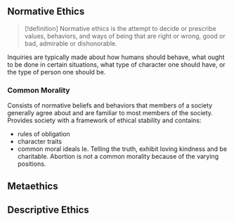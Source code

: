 ## Normative Ethics
>[!definition]
>Normative ethics is the attempt to decide or prescribe values, behaviors, and ways of being that are right or wrong, good or bad, admirable or dishonorable. 

Inquiries are typically made about how humans should behave, what ought to be done in certain situations, what type of character one should have, or the type of person one should be. 
### Common Morality
Consists of normative beliefs and behaviors that members of a society generally agree about and are familiar to most members of the society. 
Provides society with a framework of ethical stability and contains: 
- rules of obligation
- character traits
- common moral ideals
Ie. Telling the truth, exhibit loving kindness and be charitable. 
Abortion is not a common morality because of the varying positions. 
## Metaethics
## Descriptive Ethics
